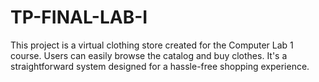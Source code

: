 # TP-FINAL-LAB-I
This project is a virtual clothing store created for the Computer Lab 1 course. Users can easily browse the catalog and buy clothes. It's a straightforward system designed for a hassle-free shopping experience.
